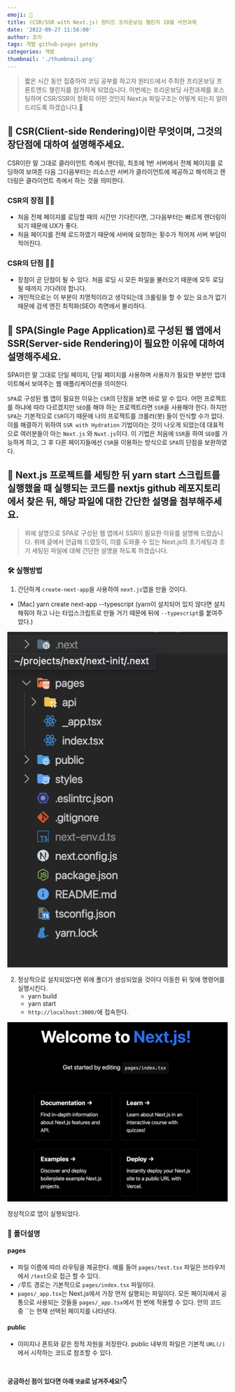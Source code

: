 ```yaml
---
emoji: 📝
title: (CSR/SSR with Next.js) 원티드 프리온보딩 챌린지 10월 사전과제
date: '2022-09-27 11:56:00'
author: 조이
tags: 개발 github-pages gatsby
categories: 개발
thumbnail: './thumbnail.png'
---
```


> 짧은 시간 동안 집중하여 코딩 공부를 하고자 원티드에서 주최한 프리온보딩 프론트엔드 챌린지를 참가하게 되었습니다. 이번에는 프리온보딩 사전과제를 포스팅하며 CSR/SSR이 정확히 어떤 것인지 Next.js 파일구조는 어떻게 되는지 알려드리도록 하겠습니다.🥰

## 🤔 CSR(Client-side Rendering)이란 무엇이며, 그것의 장단점에 대하여 설명해주세요.

CSR이란 말 그대로 클라이언트 측에서 렌더링, 최초에 1번 서버에서 전체 페이지를 로딩하여 보여준 다음 그다음부터는 리소스만 서버가 클라이언트에 제공하고 해석하고 렌더링은 클라이언트 측에서 하는 것을 의미한다.

### CSR의 장점 👍🏻

- 처음 전체 페이지를 로딩할 때의 시간만 기다린다면, 그다음부터는 빠르게 렌더링이 되기 때문에 UX가 좋다.
- 처음 페이지를 전체 로드하였기 때문에 서버에 요청하는 횟수가 적어져 서버 부담이 적어진다.

### CSR의 단점 👎🏻

- 장점이 곧 단점이 될 수 있다. 처음 로딩 시 모든 파일을 불러오기 때문에 모두 로딩될 때까지 기다려야 합니다.
- 개인적으로는 이 부분이 치명적이라고 생각되는데 크롤링을 할 수 있는 요소가 없기 때문에 검색 엔진 최적화(SEO) 측면에서 불리하다.

## 🤔 SPA(Single Page Application)로 구성된 웹 앱에서 SSR(Server-side Rendering)이 필요한 이유에 대하여 설명해주세요.

SPA이란 말 그대로 단일 페이지, 단일 페이지를 사용하며 사용자가 필요한 부분만 업데이트해서 보여주는 웹 애플리케이션을 의미한다.

`SPA`로 구성된 웹 앱이 필요한 이유는 `CSR`의 단점을 보면 바로 알 수 있다. 어떤 프로젝트를 하냐에 따라 다르겠지만 `SEO`를 해야 하는 프로젝트라면 `SSR`을 사용해야 한다. 하지만 `SPA`는 기본적으로 `CSR`이기 때문에 나의 프로젝트를 크롤러(봇) 들이 인식할 수가 없다. 이를 해결하기 위하여 `SSR with Hydration` 기법이라는 것이 나오게 되었는데 대표적으로 여러분들이 아는 `Next.js` 와 `Nuxt.js`이다. 이 기법은 처음에 `SSR`을 하여 `SEO`를 가능하게 하고, 그 후 다른 페이지들에선 `CSR`을 이용하는 방식으로 `SPA`의 단점을 보완하였다.

## 🤔 Next.js 프로젝트를 세팅한 뒤 yarn start 스크립트를 실행했을 때 실행되는 코드를 nextjs github 레포지토리에서 찾은 뒤, 해당 파일에 대한 간단한 설명을 첨부해주세요.

> 위에 설명으로 SPA로 구성된 웹 앱에서 SSR이 필요한 이유를 설명해 드렸습니다. 위에 글에서 언급해 드렸듯이, 이를 도와줄 수 있는 Next.js의 초기세팅과 초기 세팅된 파일에 대해 간단한 설명을 하도록 하겠습니다.

### 🛠 실행방법

1. 간단하게 `create-next-app`을 사용하여 `next.js`앱을 만들 것이다.

- [Mac] yarn create next-app --typescript (yarn이 설치되어 있지 않다면 설치해줘야 하고 나는 타입스크립트로 만들 거기 때문에 뒤에 `--typescript`를 붙여주었다.)

<img alt="free-next.png" src="free-next.png" >

2. 정상적으로 설치되었다면 위에 폴더가 생성되었을 것이다 이동한 뒤 및에 명령어를 실행시킨다.
   - yarn build
   - yarn start
   - `http://localhost:3000/`에 접속한다.

<img alt="free-page.png" src="free-page.png" >

정상적으로 앱이 실행되었다.

### 📝 폴더설명

#### pages

- 파일 이름에 따라 라우팅을 제공한다. 예를 들어 `pages/test.tsx` 파일은 브라우저에서 `/test`으로 접근 할 수 있다.
- `/`루트 경로는 기본적으로 `pages/index.tsx` 파일이다.
- `pages/_app.tsx`는 Next.js에서 가장 먼저 실행되는 파일이다. 모든 페이지에서 공통으로 사용되는 것들을 `pages/_app.tsx`에서 한 번에 적용할 수 있다. 안의 코드 중 ``는 현재 선택된 페이지를 나타낸다.

#### public

- 이미지나 폰트와 같은 정적 자원을 저장한다. public 내부의 파일은 기본적 `URL(/)`에서 시작하는 코드로 참조할 수 있다.

 <br/>

**궁금하신 점이 있다면 아래 `댓글`로 남겨주세요!👇**

```toc

```
